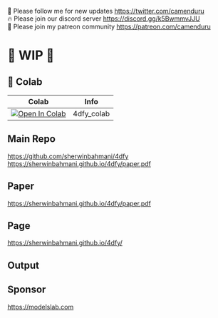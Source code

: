 🐣 Please follow me for new updates https://twitter.com/camenduru <br />
🔥 Please join our discord server https://discord.gg/k5BwmmvJJU <br />
🥳 Please join my patreon community https://patreon.com/camenduru <br />

# 🚦 WIP 🚦

## 🦒 Colab

| Colab | Info
| --- | --- |
[![Open In Colab](https://colab.research.google.com/assets/colab-badge.svg)](https://colab.research.google.com/github/camenduru/4dfy-colab/blob/main/4dfy_colab.ipynb) | 4dfy_colab

## Main Repo
https://github.com/sherwinbahmani/4dfy  <br />
https://sherwinbahmani.github.io/4dfy/paper.pdf  <br />

## Paper
https://sherwinbahmani.github.io/4dfy/paper.pdf

## Page
https://sherwinbahmani.github.io/4dfy/

## Output

## Sponsor
https://modelslab.com
